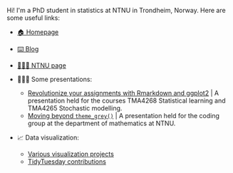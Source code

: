 
Hi! I'm a PhD student in statistics at NTNU in Trondheim, Norway. Here are some useful links:

- [🏠 Homepage](https://emmaskarstein.github.io/)
- [⌨️ Blog](https://emmaskarstein.github.io/blog.html)
- [👩🏻‍💻 NTNU page](https://www.ntnu.no/ansatte/emma.s.skarstein)

- 👩🏻‍🏫 Some presentations:
  - [Revolutionize your assignments with Rmarkdown and ggplot2](https://emmaskarstein.github.io/tma4268_ggplot_rmarkdown) | A presentation held for the courses TMA4268 Statistical learning and TMA4265 Stochastic modelling.
  - [Moving beyond `theme_grey()`](https://emmaskarstein.github.io/Coding-group-presentation/#/) | A presentation held for the coding group at the department of mathematics at NTNU.

- 📈 Data visualization: 
  - [Various visualization projects](https://github.com/emmaSkarstein/visualization_projects)
  - [TidyTuesday contributions](https://github.com/emmaSkarstein/tidytuesday)


